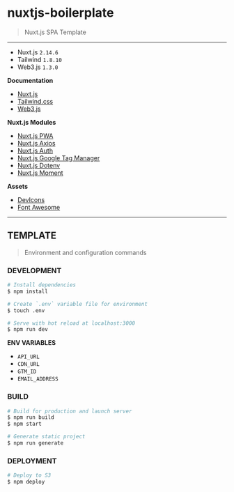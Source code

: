 # nuxtjs-boilerplate

> Nuxt.js SPA Template

---

* Nuxt.js `2.14.6`
* Tailwind `1.8.10`
* Web3.js `1.3.0`

__Documentation__
* [Nuxt.js](https://nuxtjs.org)
* [Tailwind.css](https://tailwindcss.com/)
* [Web3.js](https://web3js.readthedocs.io/)

__Nuxt.js Modules__
* [Nuxt.js PWA](https://pwa.nuxtjs.org/)
* [Nuxt.js Axios](https://axios.nuxtjs.org/)
* [Nuxt.js Auth](https://auth.nuxtjs.org/)
* [Nuxt.js Google Tag Manager](https://github.com/nuxt-community/gtm-module)
* [Nuxt.js Dotenv](https://github.com/nuxt-community/dotenv-module)
* [Nuxt.js Moment](https://momentjs.com/)

__Assets__
* [DevIcons](https://github.com/devicons/devicon)
* [Font Awesome](https://github.com/FortAwesome/Font-Awesome)

---

## TEMPLATE

> Environment and configuration commands

### DEVELOPMENT

``` bash
# Install dependencies
$ npm install

# Create `.env` variable file for environment
$ touch .env

# Serve with hot reload at localhost:3000
$ npm run dev
```

__ENV VARIABLES__
* `API_URL`
* `CDN_URL`
* `GTM_ID`
* `EMAIL_ADDRESS`

### BUILD

```bash
# Build for production and launch server
$ npm run build
$ npm start

# Generate static project
$ npm run generate
```

### DEPLOYMENT

```bash
# Deploy to S3
$ npm deploy
```


